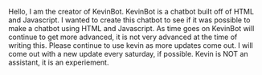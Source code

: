 Hello, I am the creator of KevinBot.
KevinBot is a chatbot built off of HTML and Javascript.
I wanted to create this chatbot to see if it was possible to make a chatbot using HTML and Javascript.
As time goes on KevinBot will continue to get more advanced, it is not very advanced at the time of writing this.
Please continue to use kevin as more updates come out. 
I will come out with a new update every saturday, if possible.
Kevin is NOT an assistant, it is an experiement.
